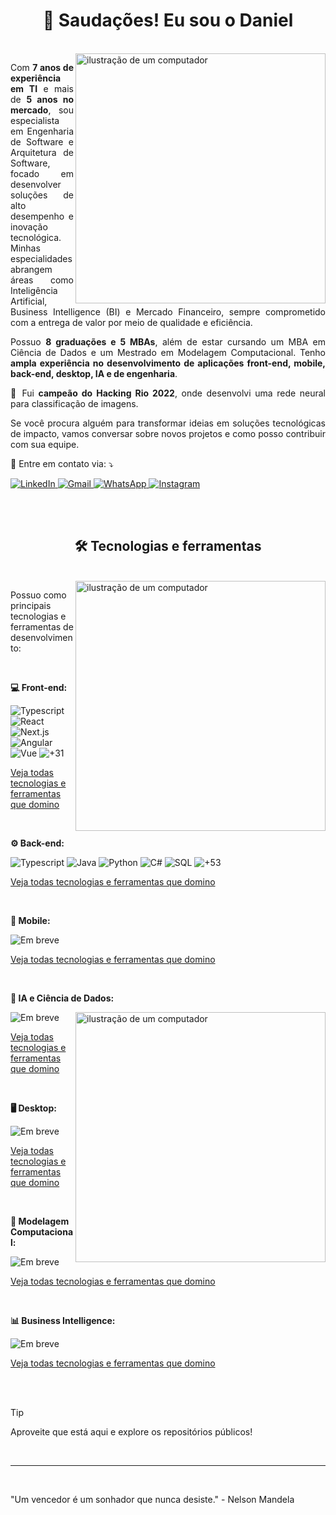 <h1 align="center">🖖 Saudações! Eu sou o Daniel</h1>
<br>

<img src="https://github-dbrazl.s3.us-east-1.amazonaws.com/dbrazl/ilustration-1.png" alt="ilustração de um computador" min-width="400px" max-width="321px" width="400px" align="right">

<p align="justify"> 
Com <strong>7 anos de experiência em TI</strong> e mais de <strong>5 anos no mercado</strong>, sou especialista em Engenharia de Software e Arquitetura de Software, focado em desenvolver soluções de alto desempenho e inovação tecnológica. Minhas especialidades abrangem áreas como Inteligência Artificial, Business Intelligence (BI) e Mercado Financeiro, sempre comprometido com a entrega de valor por meio de qualidade e eficiência.
</p>

<p align="justify">
Possuo <strong>8 graduações e 5 MBAs</strong>, além de estar cursando um MBA em Ciência de Dados e um Mestrado em Modelagem Computacional. Tenho <strong> ampla experiência no desenvolvimento de aplicações front-end, mobile, back-end, desktop, IA e de engenharia</strong>.
</p>

<p align="justify">
  🥇 Fui <strong>campeão do Hacking Rio 2022</strong>, onde desenvolvi uma rede neural para classificação de imagens.
</p>

<p align="justify">
  Se você procura alguém para transformar ideias em soluções tecnológicas de impacto, vamos conversar sobre novos projetos e como posso contribuir com sua equipe.
</p>

<p align="justify">
  💌 Entre em contato via: ⤵️
</p>

<p align="left">
  <a href="https://www.linkedin.com/in/dbrazl/" title="LinkedIn">
    <img src="https://img.shields.io/badge/-Linkedin-0e76a8?style=flat-square&logo=Linkedin&logoColor=white&link=LINK-DO-SEU-LINKEDIN" alt="LinkedIn"/>
  </a>
  <a href="mailto:daniel.braz@vyox.io" title="Gmail">
    <img src="https://img.shields.io/badge/-Gmail-FF0000?style=flat-square&labelColor=FF0000&logo=gmail&logoColor=white&link=LINK-DO-SEU-GMAIL" alt="Gmail"/>
  </a>
  <a href="https://web.whatsapp.com/send?phone=5524992252251" title="WhatsApp">
    <img src="https://img.shields.io/badge/-WhatsApp-25d366?style=flat-square&labelColor=25d366&logo=whatsapp&logoColor=white&link=API-DO-SEU-WHATSAPP" alt="WhatsApp"/>
  </a>
  <a href="https://www.instagram.com/dot.braz/" title="Instagram">
    <img src="https://img.shields.io/badge/-Instagram-DF0174?style=flat-square&labelColor=DF0174&logo=instagram&logoColor=white&link=LINK-DO-SEU-INSTAGRAM" alt="Instagram"/>
  </a>
</p>

<br>
<br>

<h2 align="center">🛠️ Tecnologias e ferramentas</h2>
<br>

<img src="https://github-dbrazl.s3.us-east-1.amazonaws.com/dbrazl/ilustration-3.png" alt="ilustração de um computador" min-width="400px" max-width="400px" width="400px" align="right">

<p align="left">
  Possuo como principais tecnologias e ferramentas de desenvolvimento:
</p>

<br>

<p align="left">
  <strong>💻 Front-end:</strong>
<p>

![Typescript](https://img.shields.io/badge/-Typescript-333333?style=flat&logo=typescript&logoColor=00599C)
![React](https://img.shields.io/badge/-React-333333?style=flat&logo=react)
![Next.js](https://img.shields.io/badge/-Next.js-333333?style=flat&logo=next.js)
![Angular](https://img.shields.io/badge/-Angular-333333?style=flat&logo=angular&logoColor=C62E2E)
![Vue](https://img.shields.io/badge/-Vue.js-333333?style=flat&logo=vue.js)
![+31](https://img.shields.io/badge/-+31-333333?style=flat)

<a href="./FRONT_END.md">Veja todas tecnologias e ferramentas que domino</a>

<br>

<p align="left">
  <strong>⚙️ Back-end:</strong>
<p>

![Typescript](https://img.shields.io/badge/-Typescript-333333?style=flat&logo=typescript&logoColor=00599C)
![Java](https://img.shields.io/badge/-Java-333333?style=flat&logo=openjdk&logoColor=orange)
![Python](https://img.shields.io/badge/-Python-333333?style=flat&logo=python&logoColor=green)
![C#](https://img.shields.io/badge/C%23-333333.svg?style=flat&logo=c%2B%2B&logoColor=A179DC)
![SQL](https://img.shields.io/badge/-SQL-333333?style=flat&logo=sqlite)
![+53](https://img.shields.io/badge/-+53-333333?style=flat)

<a href="./BACK_END.md">Veja todas tecnologias e ferramentas que domino</a>

<br>

<p align="left">
  <strong>📱 Mobile:</strong>
<p>

![Em breve](https://img.shields.io/badge/-Em%20breve-C62E2E?style=flat&logoColor=00599C)

<a href="#">Veja todas tecnologias e ferramentas que domino</a>

<br>

<p align="left">
  <strong>🧠 IA e Ciência de Dados:</strong>
<p>

<img src="https://github-dbrazl.s3.us-east-1.amazonaws.com/dbrazl/ilustration-4.png" alt="ilustração de um computador" min-width="400px" max-width="400px" width="400px" align="right">

![Em breve](https://img.shields.io/badge/-Em%20breve-C62E2E?style=flat&logoColor=00599C)

<a href="#">Veja todas tecnologias e ferramentas que domino</a>

<br>

<p align="left">
  <strong>🖥️ Desktop:</strong>
<p>

![Em breve](https://img.shields.io/badge/-Em%20breve-C62E2E?style=flat&logoColor=00599C)

<a href="#">Veja todas tecnologias e ferramentas que domino</a>

<br>

<p align="left">
  <strong>🔢 Modelagem Computacional:</strong>
<p>

![Em breve](https://img.shields.io/badge/-Em%20breve-C62E2E?style=flat&logoColor=00599C)

<a href="#">Veja todas tecnologias e ferramentas que domino</a>

<br>

<p align="left">
  <strong>📊 Business Intelligence:</strong>
<p>

![Em breve](https://img.shields.io/badge/-Em%20breve-C62E2E?style=flat&logoColor=00599C)

<a href="#">Veja todas tecnologias e ferramentas que domino</a>

<br>
<br>

> [!TIP]
> Aproveite que está aqui e explore os repositórios públicos!

<br>
<hr>
<br>

"Um vencedor é um sonhador que nunca desiste." - Nelson Mandela
